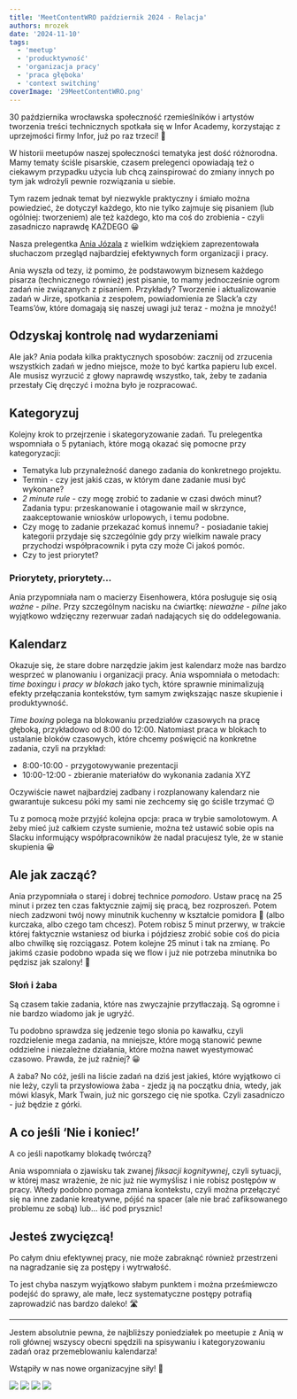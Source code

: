 ```yaml
---
title: 'MeetContentWRO październik 2024 - Relacja'
authors: mrozek
date: '2024-11-10'
tags:
  - 'meetup'
  - 'producktywność'
  - 'organizacja pracy'
  - 'praca głęboka'
  - 'context switching'
coverImage: '29MeetContentWRO.png'
---
```


30 października wrocławska społeczność rzemieślników i artystów tworzenia treści technicznych spotkała się w Infor Academy, korzystając z uprzejmości firmy Infor, już po raz trzeci! 🙏 

<!--truncate-->

W historii meetupów naszej społeczności tematyka jest dość różnorodna. Mamy tematy ściśle pisarskie, czasem prelegenci opowiadają też o ciekawym przypadku użycia lub chcą zainspirować do zmiany innych po tym jak wdrożyli pewnie rozwiązania u siebie. 

Tym razem jednak temat był niezwykle praktyczny i śmiało można powiedzieć, że dotyczył każdego, kto nie tylko zajmuje się pisaniem (lub ogólniej: tworzeniem) ale też każdego, kto ma coś do zrobienia - czyli zasadniczo naprawdę KAŻDEGO 😀 

Nasza prelegentka [Ania Józala](https://www.linkedin.com/in/anna-j%C3%B3zala-5008a453/) z wielkim wdziękiem zaprezentowała słuchaczom przegląd najbardziej efektywnych form organizacji i pracy. 

Ania wyszła od tezy, iż pomimo, że podstawowym biznesem każdego pisarza (technicznego również) jest pisanie, to mamy jednocześnie ogrom zadań nie związanych z pisaniem. Przykłady? Tworzenie i aktualizowanie zadań w Jirze, spotkania z zespołem, powiadomienia ze Slack’a czy Teams’ów, które domagają się naszej uwagi już teraz - można je mnożyć!

## Odzyskaj kontrolę nad wydarzeniami

Ale jak? Ania podała kilka praktycznych sposobów: zacznij od zrzucenia wszystkich zadań w jedno miejsce, może to być kartka papieru lub excel. Ale musisz wyrzucić z głowy naprawdę wszystko, tak, żeby te zadania przestały Cię dręczyć i można było je rozpracować. 

## Kategoryzuj

Kolejny krok to przejrzenie i skategoryzowanie zadań. Tu prelegentka wspomniała o 5 pytaniach, które mogą okazać się pomocne przy kategoryzacji:
* Tematyka lub przynależność danego zadania do konkretnego projektu. 
* Termin - czy jest jakiś czas, w którym dane zadanie musi być wykonane?
* *2 minute rule* - czy mogę zrobić to zadanie w czasi dwóch minut? Zadania typu: przeskanowanie i otagowanie mail w skrzynce, zaakceptowanie wniosków urlopowych, i temu podobne.
* Czy mogę to zadanie przekazać komuś innemu? - posiadanie takiej kategorii przydaje się szczególnie gdy przy wielkim nawale pracy przychodzi współpracownik i pyta czy może Ci jakoś pomóc.
* Czy to jest priorytet? 

### Priorytety, priorytety...

Ania przypomniała nam o macierzy Eisenhowera, która posługuje się osią *ważne - pilne*. Przy szczególnym nacisku na ćwiartkę: *nieważne - pilne* jako wyjątkowo wdzięczny rezerwuar zadań nadających się do oddelegowania. 

## Kalendarz

Okazuje się, że stare dobre narzędzie jakim jest kalendarz może nas bardzo wesprzeć w planowaniu i organizacji pracy. Ania wspomniała o metodach: *time boxingu* i *pracy w blokach* jako tych, które sprawnie minimalizują efekty przełączania kontekstów, tym samym zwiększając nasze skupienie i produktywność. 

*Time boxing* polega na blokowaniu przedziałów czasowych na pracę głęboką, przykładowo od 8:00 do 12:00. Natomiast praca w blokach to ustalanie bloków czasowych, które chcemy poświęcić na konkretne zadania, czyli na przykład: 

* 8:00-10:00 - przygotowywanie prezentacji 
* 10:00-12:00 - zbieranie materiałów do wykonania zadania XYZ 

Oczywiście nawet najbardziej zadbany i rozplanowany kalendarz nie gwarantuje sukcesu póki my sami nie zechcemy się go ściśle trzymać 😉 

Tu z pomocą może przyjść kolejna opcja: praca w trybie samolotowym. 
A żeby mieć już całkiem czyste sumienie, można też ustawić sobie opis na Slacku informujący współpracowników że nadal pracujesz tyle, że w stanie skupienia 😀

## Ale jak zacząć?

Ania przypomniała o starej i dobrej technice *pomodoro*. Ustaw pracę na 25 minut i przez ten czas faktycznie zajmij się pracą, bez rozproszeń. Potem niech zadzwoni twój nowy minutnik kuchenny w kształcie pomidora 🍅 (albo kurczaka, albo czego tam chcesz). Potem robisz 5 minut przerwy, w trakcie której faktycznie wstaniesz od biurka i pójdziesz zrobić sobie coś do picia albo chwilkę się rozciągasz. Potem kolejne 25 minut i tak na zmianę. Po jakimś czasie podobno wpada się we flow i już nie potrzeba minutnika bo pędzisz jak szalony! 💨

### Słoń i żaba

Są czasem takie zadania, które nas zwyczajnie przytłaczają. Są ogromne i nie bardzo wiadomo jak je ugryźć. 

Tu podobno sprawdza się jedzenie tego słonia po kawałku, czyli rozdzielenie mega zadania, na mniejsze, które mogą stanowić pewne oddzielne i niezależne działania, które można nawet wyestymować czasowo. Prawda, że już raźniej? 😀

A żaba? No cóż, jeśli na liście zadań na dziś jest jakieś, które wyjątkowo ci nie leży, czyli ta przysłowiowa żaba - zjedz ją na początku dnia, wtedy, jak mówi klasyk, Mark Twain, już nic gorszego cię nie spotka. Czyli zasadniczo - już będzie z górki. 

## A co jeśli ‘Nie i koniec!’

A co jeśli napotkamy blokadę twórczą? 

Ania wspomniała o zjawisku tak zwanej *fiksacji kognitywnej*, czyli sytuacji, w której masz wrażenie, że nic już nie wymyślisz i nie robisz postępów w pracy. Wtedy podobno pomaga zmiana kontekstu, czyli można przełączyć się na inne zadanie kreatywne, pójść na spacer (ale nie brać zafiksowanego problemu ze sobą) lub… iść pod prysznic! 

## Jesteś zwycięzcą! 

Po całym dniu efektywnej pracy, nie może zabraknąć również przestrzeni na nagradzanie się za postępy i wytrwałość. 

To jest chyba naszym wyjątkowo słabym punktem i można prześmiewczo podejść do sprawy, ale małe, lecz systematyczne postępy potrafią zaprowadzić nas bardzo daleko! 🛣️

*** 
Jestem absolutnie pewna, że najbliższy poniedziałek po meetupie z Anią w roli głównej wszyscy obecni spędzili na spisywaniu i kategoryzowaniu zadań oraz przemeblowaniu kalendarza! 

Wstąpiły w nas nowe organizacyjne siły! 💪

![](images/MC29_1.jpg) ![](images/MC29_2.jpg) ![](images/MC29_3.jpg) ![](images/MC29_4.jpg)